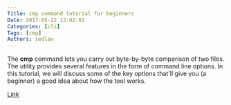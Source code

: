 ```yaml
---
Title: cmp command tutorial for beginners
Date: 2017-05-22 12:02:01
Categories: [cli]
Tags: [cmp]
Authors: sedlav
---
```


The **cmp** command lets you carry out byte-by-byte comparison of two files. The utility provides several features in the form of command line options. In this tutorial, we will discuss some of the key options that'll give you (a beginner) a good idea about how the tool works.

[Link](https://www.howtoforge.com/linux-cmp-command/)

